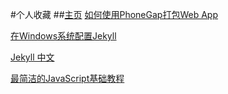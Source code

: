 #个人收藏
##[主页](http://www.lunzz.net/)
[如何使用PhoneGap打包Web App](https://github.com/Phamay/collection/blob/master/%E5%A6%82%E4%BD%95%E4%BD%BF%E7%94%A8PhoneGap%E6%89%93%E5%8C%85Web%20App.md)

[在Windows系统配置Jekyll](http://yanhaijing.com/jekyll/2011/12/30/run-jekyll-on-window/)

[Jekyll 中文](http://jekyllcn.com/)

[最简洁的JavaScript基础教程](http://yanhaijing.com/basejs/)
